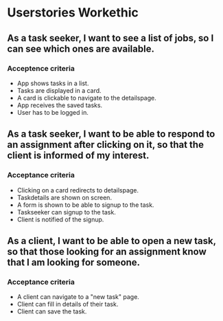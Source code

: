 # Userstories Workethic

## As a task seeker, I want to see a list of jobs, so I can see which ones are available.

### Acceptence criteria

-   App shows tasks in a list.
-   Tasks are displayed in a card.
-   A card is clickable to navigate to the detailspage.
-   App receives the saved tasks.
-   User has to be logged in.

## As a task seeker, I want to be able to respond to an assignment after clicking on it, so that the client is informed of my interest.

### Acceptance criteria

-   Clicking on a card redirects to detailspage.
-   Taskdetails are shown on screen.
-   A form is shown to be able to signup to the task.
-   Taskseeker can signup to the task.
-   Client is notified of the signup.

## As a client, I want to be able to open a new task, so that those looking for an assignment know that I am looking for someone.

### Acceptance criteria

-   A client can navigate to a "new task" page.
-   Client can fill in details of their task.
-   Client can save the task.
